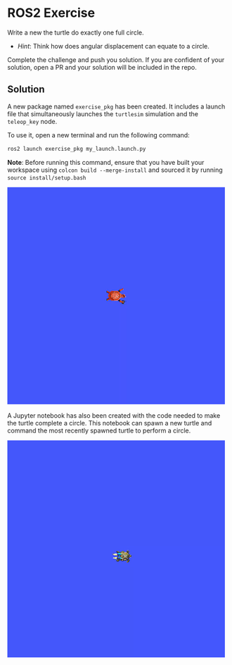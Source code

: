 # ROS2 Exercise

Write a new the turtle do exactly one full circle.

- *Hint*: Think how does angular displacement can equate to a circle.

Complete the challenge and push you solution. If you are confident of your solution, open a PR and your solution will be included in the repo.

## Solution

A new package named `exercise_pkg` has been created. It includes a launch file that simultaneously launches the `turtlesim` simulation and the `teleop_key` node.

To use it, open a new terminal and run the following command:

```bash
ros2 launch exercise_pkg my_launch.launch.py
```

**Note**: Before running this command, ensure that you have built your workspace using `colcon build --merge-install` and sourced it by running `source install/setup.bash`

![Teleop](media/teleop.gif) 

A Jupyter notebook has also been created with the code needed to make the turtle complete a circle. This notebook can spawn a new turtle and command the most recently spawned turtle to perform a circle.

![Teleop](media/circles.gif) 
